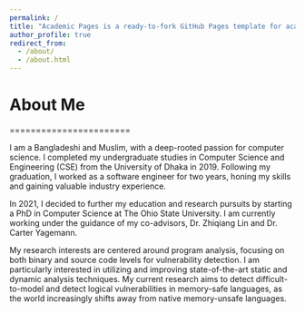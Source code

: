 ```yaml
---
permalink: /
title: "Academic Pages is a ready-to-fork GitHub Pages template for academic personal websites"
author_profile: true
redirect_from: 
  - /about/
  - /about.html
---
```


# About Me
=======================

I am a Bangladeshi and Muslim, with a deep-rooted passion for computer science. I completed my undergraduate studies in Computer Science and Engineering (CSE) from the University of Dhaka in 2019. Following my graduation, I worked as a software engineer for two years, honing my skills and gaining valuable industry experience.

In 2021, I decided to further my education and research pursuits by starting a PhD in Computer Science at The Ohio State University. I am currently working under the guidance of my co-advisors, Dr. Zhiqiang Lin and Dr. Carter Yagemann.

My research interests are centered around program analysis, focusing on both binary and source code levels for vulnerability detection. I am particularly interested in utilizing and improving state-of-the-art static and dynamic analysis techniques. My current research aims to detect difficult-to-model and detect logical vulnerabilities in memory-safe languages, as the world increasingly shifts away from native memory-unsafe languages.
